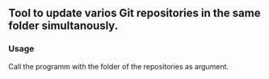 ## Tool to update varios Git repositories in the same folder simultanously.

### Usage

Call the programm with the folder of the repositories as argument.
